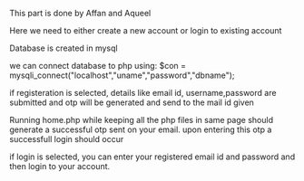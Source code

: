 This part is done by Affan and Aqueel

Here we need to either create a new account or login to existing account

Database is created in mysql

we can connect database to php using:
  $con = mysqli_connect("localhost","uname","password","dbname");
  
if registeration is selected, details like email id, username,password are submitted and otp will be generated and send to the mail id given

Running home.php while keeping all the php files in same page should generate a successful otp sent on your email.
  upon entering this otp a successfull login should occur
  
if login is selected, you can enter your registered email id and password and then login to your account.
